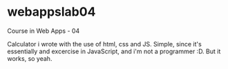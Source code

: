 # webappslab04
Course in Web Apps - 04

Calculator i wrote with the use of html, css and JS. Simple, since it's essentially and excercise in JavaScript, and i'm not a programmer :D.
But it works, so yeah.
